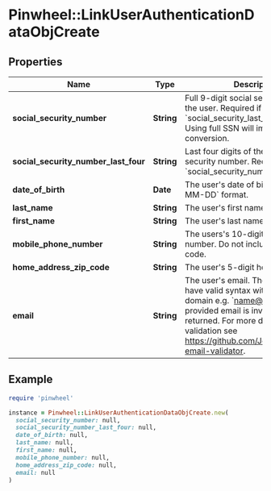 # Pinwheel::LinkUserAuthenticationDataObjCreate

## Properties

| Name | Type | Description | Notes |
| ---- | ---- | ----------- | ----- |
| **social_security_number** | **String** | Full 9-digit social security number of the user. Required if &#x60;social_security_last_four&#x60; is omitted. Using full SSN will improve conversion. | [optional] |
| **social_security_number_last_four** | **String** | Last four digits of the user&#39;s social security number. Required if &#x60;social_security_number&#x60; is omitted. | [optional] |
| **date_of_birth** | **Date** | The user&#39;s date of birth in &#x60;YYYY-MM-DD&#x60; format. | [optional] |
| **last_name** | **String** | The user&#39;s first name. | [optional] |
| **first_name** | **String** | The user&#39;s last name. | [optional] |
| **mobile_phone_number** | **String** | The users&#39;s 10-digit mobile phone number. Do not include country code. | [optional] |
| **home_address_zip_code** | **String** | The user&#39;s 5-digit home zip code. | [optional] |
| **email** | **String** | The user&#39;s email. The email must have valid syntax with an @ and valid domain e.g. &#x60;name@example.com&#x60;. If provided email is invalid a 400 will be returned. For more details on validation see https://github.com/JoshData/python-email-validator. | [optional] |

## Example

```ruby
require 'pinwheel'

instance = Pinwheel::LinkUserAuthenticationDataObjCreate.new(
  social_security_number: null,
  social_security_number_last_four: null,
  date_of_birth: null,
  last_name: null,
  first_name: null,
  mobile_phone_number: null,
  home_address_zip_code: null,
  email: null
)
```

